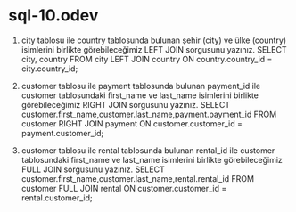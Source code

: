 # sql-10.odev
1. city tablosu ile country tablosunda bulunan şehir (city) ve ülke (country) isimlerini birlikte görebileceğimiz LEFT JOIN sorgusunu yazınız.
SELECT city, country FROM city 
LEFT JOIN country ON country.country_id = city.country_id;

2. customer tablosu ile payment tablosunda bulunan payment_id ile customer tablosundaki first_name ve last_name isimlerini birlikte görebileceğimiz RIGHT JOIN sorgusunu yazınız.
SELECT customer.first_name,customer.last_name,payment.payment_id FROM customer 
RIGHT JOIN payment ON customer.customer_id = payment.customer_id;

3. customer tablosu ile rental tablosunda bulunan rental_id ile customer tablosundaki first_name ve last_name isimlerini birlikte görebileceğimiz FULL JOIN sorgusunu yazınız.
SELECT customer.first_name,customer.last_name,rental.rental_id FROM customer 
FULL JOIN rental ON customer.customer_id = rental.customer_id;
